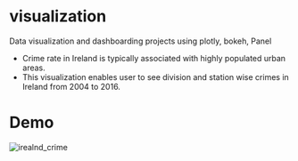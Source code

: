 # visualization
Data visualization and dashboarding projects using plotly, bokeh, Panel
* Crime rate in Ireland is typically associated with highly populated urban areas. 
* This visualization enables user to see division and station wise crimes in Ireland from 2004 to 2016.    

# Demo
![irealnd_crime](https://user-images.githubusercontent.com/32463890/128536290-838ab967-3442-438e-9616-c4d9ae9a724d.gif)
